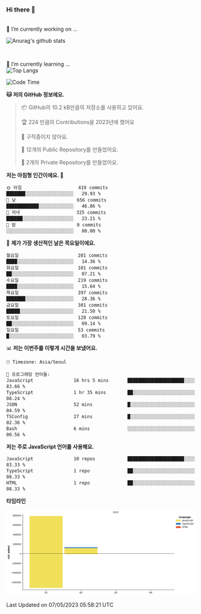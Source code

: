### Hi there 👋
<br>
🔭 I’m currently working on ...
<br>

![Anurag's github stats](https://github-readme-stats.vercel.app/api?username=thornewater&theme=radical&show_icons=true)

<br>

🌱 I’m currently learning ...
<br>
![Top Langs](https://github-readme-stats.vercel.app/api/top-langs/?username=thornewater&layout=compact&theme=radical&show_icons=true)
<br>

<!--START_SECTION:waka-->
![Code Time](http://img.shields.io/badge/Code%20Time-274%20hrs%2049%20mins-blue)

**🐱 저의 GitHub 정보에요.** 

> 📦 GitHub의 10.2 kB만큼의 저장소를 사용하고 있어요. 
 > 
> 🏆 224 만큼의 Contributions을 2023년에 했어요
 > 
> 🚫 구직중이지 않아요.
 > 
> 📜 12개의 Public Repository를 만들었어요. 
 > 
> 🔑 2개의 Private Repository를 만들었어요. 
 > 
**저는 아침형 인간이에요. 🐤** 

```text
🌞 아침                     419 commits         ███████░░░░░░░░░░░░░░░░░░   29.93 % 
🌆 낮　                     656 commits         ████████████░░░░░░░░░░░░░   46.86 % 
🌃 저녁                     325 commits         ██████░░░░░░░░░░░░░░░░░░░   23.21 % 
🌙 밤　                     0 commits           ░░░░░░░░░░░░░░░░░░░░░░░░░   00.00 % 
```
📅 **제가 가장 생산적인 날은 목요일이에요.** 

```text
월요일                      201 commits         ████░░░░░░░░░░░░░░░░░░░░░   14.36 % 
화요일                      101 commits         ██░░░░░░░░░░░░░░░░░░░░░░░   07.21 % 
수요일                      219 commits         ████░░░░░░░░░░░░░░░░░░░░░   15.64 % 
목요일                      397 commits         ███████░░░░░░░░░░░░░░░░░░   28.36 % 
금요일                      301 commits         █████░░░░░░░░░░░░░░░░░░░░   21.50 % 
토요일                      128 commits         ██░░░░░░░░░░░░░░░░░░░░░░░   09.14 % 
일요일                      53 commits          █░░░░░░░░░░░░░░░░░░░░░░░░   03.79 % 
```


📊 **저는 이번주를 이렇게 시간을 보냈어요.** 

```text
🕑︎ Timezone: Asia/Seoul

💬 프로그래밍 언어들: 
JavaScript               16 hrs 5 mins       █████████████████████░░░░   83.66 % 
TypeScript               1 hr 35 mins        ██░░░░░░░░░░░░░░░░░░░░░░░   08.24 % 
JSON                     52 mins             █░░░░░░░░░░░░░░░░░░░░░░░░   04.59 % 
TSConfig                 27 mins             █░░░░░░░░░░░░░░░░░░░░░░░░   02.36 % 
Bash                     6 mins              ░░░░░░░░░░░░░░░░░░░░░░░░░   00.56 % 
```

**저는 주로 JavaScript 언어를 사용해요.** 

```text
JavaScript               10 repos            █████████████████████░░░░   83.33 % 
TypeScript               1 repo              ██░░░░░░░░░░░░░░░░░░░░░░░   08.33 % 
HTML                     1 repo              ██░░░░░░░░░░░░░░░░░░░░░░░   08.33 % 
```



**타임라인**

![Lines of Code chart](https://raw.githubusercontent.com/thornewater/thornewater/main/assets/bar_graph.png)


 Last Updated on 07/05/2023 05:58:21 UTC
<!--END_SECTION:waka-->


<!--
**thornewater/thornewater** is a ✨ _special_ ✨ repository because its `README.md` (this file) appears on your GitHub profile.

Here are some ideas to get you started:

- 🔭 I’m currently working on ...
- 🌱 I’m currently learning ...
- 👯 I’m looking to collaborate on ...
- 🤔 I’m looking for help with ...
- 💬 Ask me about ...
- 📫 How to reach me: ...
- 😄 Pronouns: ...
- ⚡ Fun fact: ...
-->
